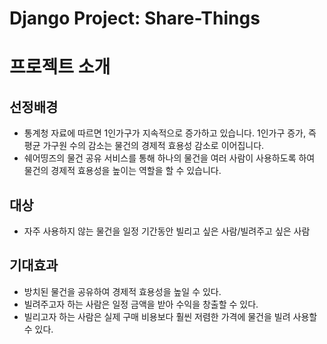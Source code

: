 # Django Project: Share-Things

# 프로젝트 소개
## 선정배경 
- 통계청 자료에 따르면 1인가구가 지속적으로 증가하고 있습니다. 1인가구 증가, 즉 평균 가구원 수의 감소는 물건의 경제적 효용성 감소로 이어집니다.
- 쉐어띵즈의 물건 공유 서비스를 통해 하나의 물건을 여러 사람이 사용하도록 하여 물건의 경제적 효용성을 높이는 역할을 할 수 있습니다.

## 대상 
- 자주 사용하지 않는 물건을 일정 기간동안 빌리고 싶은 사람/빌려주고 싶은 사람

## 기대효과 
- 방치된 물건을 공유하여 경제적 효용성을 높일 수 있다.
- 빌려주고자 하는 사람은 일정 금액을 받아 수익을 창출할 수 있다.
- 빌리고자 하는 사람은 실제 구매 비용보다 훨씬 저렴한 가격에 물건을 빌려 사용할 수 있다.
